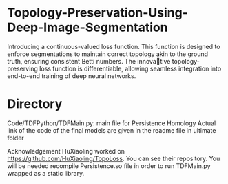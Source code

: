 # Topology-Preservation-Using-Deep-Image-Segmentation

Introducing a continuous-valued loss function. This function is designed to enforce segmentations to maintain correct topology akin to the ground truth, ensuring consistent Betti numbers. The innovative topology-preserving loss function is differentiable, allowing seamless integration into end-to-end training of deep neural networks.

# Directory
Code/TDFPython/TDFMain.py: main file for Persistence Homology
Actual link of the code of the final models are given in the readme file in ultimate folder

Acknowledgement
HuXiaoling worked on https://github.com/HuXiaoling/TopoLoss. You can see their repository. You will be needed recompile Persistence.so file in order to run TDFMain.py wrapped as a static library.
